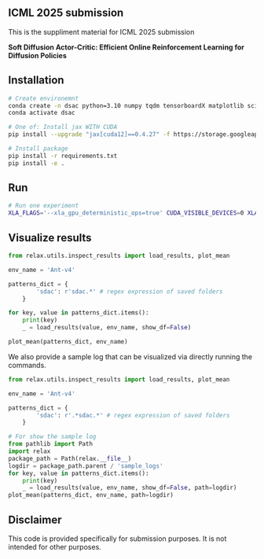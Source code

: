 ## ICML 2025 submission

This is the suppliment material for ICML 2025 submission 

**Soft Diffusion Actor-Critic: Efficient Online Reinforcement Learning for Diffusion Policies**

## Installation

```bash
# Create environemnt
conda create -n dsac python=3.10 numpy tqdm tensorboardX matplotlib scikit-learn black snakeviz ipykernel setproctitle numba
conda activate dsac

# One of: Install jax WITH CUDA 
pip install --upgrade "jax[cuda12]==0.4.27" -f https://storage.googleapis.com/jax-releases/jax_cuda_releases.html

# Install package
pip install -r requirements.txt
pip install -e .
```



## Run
```bash
# Run one experiment
XLA_FLAGS='--xla_gpu_deterministic_ops=true' CUDA_VISIBLE_DEVICES=0 XLA_PYTHON_CLIENT_MEM_FRACTION=.1 python scripts/train_mujoco.py --alg sdac --seed 100
```

## Visualize results
```python
from relax.utils.inspect_results import load_results, plot_mean

env_name = 'Ant-v4'

patterns_dict = {
        'sdac': r'sdac.*' # regex expression of saved folders
    }

for key, value in patterns_dict.items():
    print(key)
    _ = load_results(value, env_name, show_df=False)

plot_mean(patterns_dict, env_name)
```

We also provide a sample log that can be visualized via directly running the commands.

```python 
from relax.utils.inspect_results import load_results, plot_mean

env_name = 'Ant-v4'

patterns_dict = {
        'sdac': r'.*sdac.*' # regex expression of saved folders
    }

# For show the sample log
from pathlib import Path
import relax
package_path = Path(relax.__file__)
logdir = package_path.parent / 'sample_logs'
for key, value in patterns_dict.items():
    print(key)
    _ = load_results(value, env_name, show_df=False, path=logdir)
plot_mean(patterns_dict, env_name, path=logdir)
```



## Disclaimer
This code is provided specifically for submission purposes. It is not intended for other purposes. 


